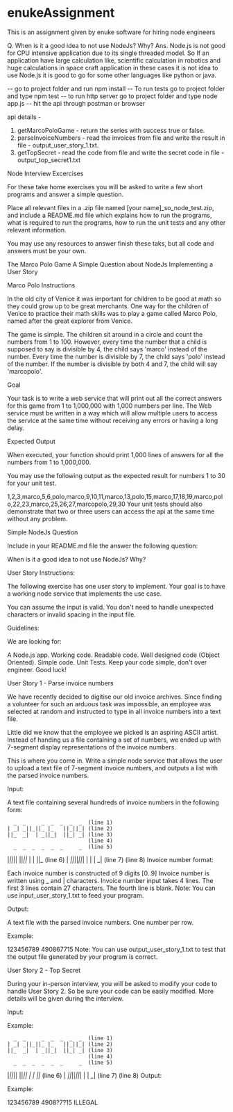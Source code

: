 # enukeAssignment
This is an assignment given by enuke software for hiring node engineers

Q. When is it a good idea to not use NodeJs? Why? 
Ans. Node.js is not good for CPU intensive application due to its single threaded model. So If an application have large calculation like, scientific calculation in robotics and huge calculations in space craft application in these cases it is not idea to use Node.js it is good to go for some other languages like python or java.

-- go to project folder and run npm install
-- To run tests go to project folder and type npm test
-- to run http server go to project folder and type node app.js
-- hit the api through postman or browser


api details - 
1. getMarcoPoloGame    - return the series with success true or false.
2. parseInvoiceNumbers - read the invoices from file and write the result in file - output_user_story_1.txt.
3. getTopSecret        - read the code from file and write the secret code in file - output_top_secret1.txt





Node Interview Excercises

For these take home exercises you will be asked to write a few short programs and answer a simple question.

Place all relevant files in a .zip file named [your name]_so_node_test.zip, and include a README.md file which explains how to run the programs, what is required to run the programs, how to run the unit tests and any other relevant information.

You may use any resources to answer finish these taks, but all code and answers must be your own.

The Marco Polo Game
A Simple Question about NodeJs
Implementing a User Story


Marco Polo Instructions

In the old city of Venice it was important for children to be good at math so they could grow up to be great merchants. One way for the children of Venice to practice their math skills was to play a game called Marco Polo, named after the great explorer from Venice.

The game is simple.
The children sit around in a circle and count the numbers from 1 to 100. However, every time the number that a child is supposed to say is divisible by 4, the child says 'marco' instead of the number. Every time the number is divisible by 7, the child says 'polo' instead of the number. If the number is divisible by both 4 and 7, the child will say 'marcopolo'.

Goal

Your task is to write a web service that will print out all the correct answers for this game from 1 to 1,000,000 with 1,000 numbers per line. The Web service must be written in a way which will allow multiple users to access the service at the same time without receiving any errors or having a long delay.

Expected Output

When executed, your function should print 1,000 lines of answers for all the numbers from 1 to 1,000,000.

You may use the following output as the expected result for numbers 1 to 30 for your unit test.

1,2,3,marco,5,6,polo,marco,9,10,11,marco,13,polo,15,marco,17,18,19,marco,polo,22,23,marco,25,26,27,marcopolo,29,30
Your unit tests should also demonstrate that two or three users can access the api at the same time without any problem.



Simple NodeJs Question

Include in your README.md file the answer the following question:

When is it a good idea to not use NodeJs? Why? 

User Story Instructions:

The following exercise has one user story to implement. Your goal is to have a working node service that implements the use case.

You can assume the input is valid. You don't need to handle unexpected characters or invalid spacing in the input file.

Guidelines:

We are looking for:

A Node.js app.
Working code.
Readable code.
Well designed code (Object Oriented).
Simple code.
Unit Tests.
Keep your code simple, don't over engineer. Good luck!

User Story 1 - Parse invoice numbers

We have recently decided to digitise our old invoice archives. Since finding a volunteer for such an arduous task was impossible, an employee was selected at random and instructed to type in all invoice numbers into a text file.

Little did we know that the employee we picked is an aspiring ASCII artist. Instead of handing us a file containing a set of numbers, we ended up with 7-segment display representations of the invoice numbers.

This is where you come in. Write a simple node service that allows the user to upload a text file of 7-segment invoice numbers, and outputs a list with the parsed invoice numbers.

Input:

A text file containing several hundreds of invoice numbers in the following form:

      _  _     _  _  _  _  _  (line 1)
    | _| _||_||_ |_   ||_||_| (line 2)
    ||_  _|  | _||_|  ||_| _| (line 3)
                              (line 4)
      _  _  _  _  _  _     _  (line 5)
  |_||_|| ||_||_   |  |  ||_  (line 6)
    | _||_||_||_|  |  |  | _| (line 7)
                              (line 8)
Invoice number format:

Each invoice number is constructed of 9 digits [0..9]
Invoice number is written using _ and | characters.
Invoice number input takes 4 lines.
The first 3 lines contain 27 characters.
The fourth line is blank.
Note: You can use input_user_story_1.txt to feed your program.

Output:

A text file with the parsed invoice numbers. One number per row.

Example:

  123456789
  490867715
Note: You can use output_user_story_1.txt to test that the output file generated by your program is correct.

User Story 2 - Top Secret

During your in-person interview, you will be asked to modify your code to handle User Story 2. So be sure your code can be easily modified. More details will be given during the interview.

Input:

Example:


      _  _     _  _  _  _  _  (line 1)
    | _| _||_||_ |_   ||_||_| (line 2)
    ||_  _|  | _||_|  ||_| _| (line 3)
                              (line 4)
      _  _  _  _  _  _     _  (line 5)
  |_||_|| ||_||    |  |  ||_  (line 6)
    | _||_||_||_|  |     | _| (line 7)
                              (line 8)
Output:

Example:


  123456789
  4908?7?15 ILLEGAL
